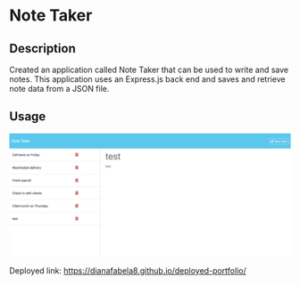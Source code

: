 # Note Taker

## Description

Created an application called Note Taker that can be used to write and save notes. This application uses an Express.js back end and saves and retrieve note data from a JSON file.

## Usage

![This webpage includes a navigation bar, a header image and text and images.](./Main/public/assets/note-taker.png)

Deployed link: https://dianafabela8.github.io/deployed-portfolio/

